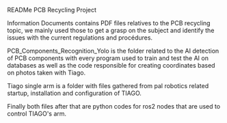 READMe PCB Recycling Project

Information Documents contains PDF files relatives to the PCB recycling topic, we mainly used those to get a grasp on the subject and identify the issues with the current regulations and procédures.

PCB_Components_Recognition_Yolo is the folder related to the AI detection of PCB components with every program used to train and test the AI on databases as well as the code responsible for creating coordinates based on photos taken with Tiago.

Tiago single arm is a folder with files gathered from pal robotics related startup, installation and configuration of TIAGO.

Finally both files after that are python codes for ros2 nodes that are used to control TIAGO's arm.
